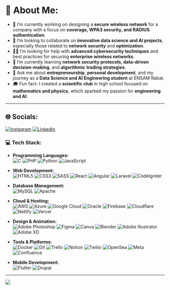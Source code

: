 # 💫 About Me:
- 🔭 I’m currently working on designing a **secure wireless network** for a company with a focus on **coverage, WPA3 security, and RADIUS authentication**.
- 🤝 I’m looking to collaborate on **innovative data science and AI projects**, especially those related to **network security** and **optimization**.
- 🙋‍♂️ I’m looking for help with **advanced cybersecurity techniques** and best practices for securing **enterprise wireless networks**.
- 🌱 I’m currently learning **network security protocols, data-driven decision-making**, and **algorithmic trading strategies**.
- 💬 Ask me about **entrepreneurship**, **personal development**, and my journey as a **Data Science and AI Engineering student** at ENSAM Rabat.
- 🎓 Fun fact: I created a **scientific club** in high school focused on **mathematics and physics**, which sparked my passion for **engineering and AI**.

---

## 🌐 Socials:
[![Instagram](https://img.shields.io/badge/Instagram-%23E4405F.svg?logo=Instagram&logoColor=white)](https://instagram.com/issamiaymane) [![LinkedIn](https://img.shields.io/badge/LinkedIn-%230077B5.svg?logo=linkedin&logoColor=white)](https://linkedin.com/in/issamiaymane)

### 💻 Tech Stack:
- **Programming Languages:**  
  ![C](https://img.shields.io/badge/C-%2300599C.svg?style=flat&logo=c&logoColor=white) ![PHP](https://img.shields.io/badge/PHP-%23777BB4.svg?style=flat&logo=php&logoColor=white) ![Python](https://img.shields.io/badge/Python-%233776AB.svg?style=flat&logo=python&logoColor=white) ![JavaScript](https://img.shields.io/badge/JavaScript-%23F7DF1E.svg?style=flat&logo=javascript&logoColor=black)

- **Web Development:**  
  ![HTML5](https://img.shields.io/badge/HTML5-%23E34F26.svg?style=flat&logo=html5&logoColor=white) ![CSS3](https://img.shields.io/badge/CSS3-%231572B6.svg?style=flat&logo=css3&logoColor=white) ![SASS](https://img.shields.io/badge/SASS-%23CC6699.svg?style=flat&logo=sass&logoColor=white) ![React](https://img.shields.io/badge/React-%2320232a.svg?style=flat&logo=react&logoColor=%2361DAFB) ![Angular](https://img.shields.io/badge/Angular-%23DD0031.svg?style=flat&logo=angular&logoColor=white) ![Laravel](https://img.shields.io/badge/Laravel-%23FF2D20.svg?style=flat&logo=laravel&logoColor=white) ![CodeIgniter](https://img.shields.io/badge/CodeIgniter-%23EE4623.svg?style=flat&logo=codeigniter&logoColor=white)

- **Database Management:**  
  ![MySQL](https://img.shields.io/badge/MySQL-%234479A1.svg?style=flat&logo=mysql&logoColor=white) ![Apache](https://img.shields.io/badge/Apache-%23D22128.svg?style=flat&logo=apache&logoColor=white)

- **Cloud & Hosting:**  
  ![AWS](https://img.shields.io/badge/AWS-%23232F3E.svg?style=flat&logo=amazon-aws&logoColor=white) ![Azure](https://img.shields.io/badge/Azure-%230078D4.svg?style=flat&logo=microsoft-azure&logoColor=white) ![Google Cloud](https://img.shields.io/badge/Google_Cloud-%234285F4.svg?style=flat&logo=google-cloud&logoColor=white) ![Oracle](https://img.shields.io/badge/Oracle-%23F80000.svg?style=flat&logo=oracle&logoColor=white) ![Firebase](https://img.shields.io/badge/Firebase-%23039BE5.svg?style=flat&logo=firebase) ![Cloudflare](https://img.shields.io/badge/Cloudflare-%23F38020.svg?style=flat&logo=cloudflare&logoColor=white) ![Netlify](https://img.shields.io/badge/Netlify-%2300C7B7.svg?style=flat&logo=netlify&logoColor=white) ![Vercel](https://img.shields.io/badge/Vercel-%23000000.svg?style=flat&logo=vercel&logoColor=white)

- **Design & Animation:**  
  ![Adobe Photoshop](https://img.shields.io/badge/Adobe%20Photoshop-%2331A8FF.svg?style=flat&logo=adobe-photoshop&logoColor=white) ![Figma](https://img.shields.io/badge/Figma-%23F24E1E.svg?style=flat&logo=figma&logoColor=white) ![Canva](https://img.shields.io/badge/Canva-%2300C4CC.svg?style=flat&logo=canva&logoColor=white) ![Blender](https://img.shields.io/badge/Blender-%23F5792A.svg?style=flat&logo=blender&logoColor=white) ![Adobe Illustrator](https://img.shields.io/badge/Adobe%20Illustrator-%23FF9A00.svg?style=flat&logo=adobe-illustrator&logoColor=white) ![Adobe XD](https://img.shields.io/badge/Adobe%20XD-%23FF61F6.svg?style=flat&logo=adobe-xd&logoColor=white) 

- **Tools & Platforms:**  
  ![Docker](https://img.shields.io/badge/Docker-%232496ED.svg?style=flat&logo=docker&logoColor=white) ![Git](https://img.shields.io/badge/Git-%23F05033.svg?style=flat&logo=git&logoColor=white) ![Trello](https://img.shields.io/badge/Trello-%23026AA7.svg?style=flat&logo=trello&logoColor=white) ![Notion](https://img.shields.io/badge/Notion-%23000000.svg?style=flat&logo=notion&logoColor=white) ![Twilio](https://img.shields.io/badge/Twilio-%23F22F46.svg?style=flat&logo=twilio&logoColor=white) ![OpenSea](https://img.shields.io/badge/OpenSea-%232C8EBB.svg?style=flat&logo=opensea&logoColor=white) ![Meta](https://img.shields.io/badge/Meta-%231874F2.svg?style=flat&logo=meta&logoColor=white) ![Confluence](https://img.shields.io/badge/Confluence-%23172BF4.svg?style=flat&logo=confluence&logoColor=white)

- **Mobile Development:**  
  ![Flutter](https://img.shields.io/badge/Flutter-%2302569B.svg?style=flat&logo=flutter&logoColor=white) ![Drupal](https://img.shields.io/badge/Drupal-%230678BE.svg?style=flat&logo=drupal&logoColor=white)

---

[![](https://visitcount.itsvg.in/api?id=issamiaymane&icon=0&color=4)](https://visitcount.itsvg.in)
